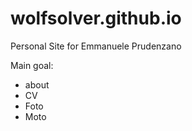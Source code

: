 # wolfsolver.github.io
Personal Site for Emmanuele Prudenzano

Main goal:
* about 
* CV
* Foto
* Moto
